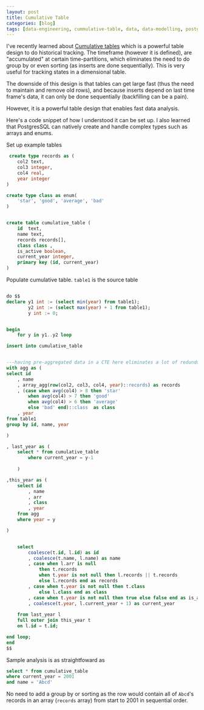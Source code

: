 ```yaml
---
layout: post
title: Cumulative Table
categories: [blog]
tags: [data-engineering, cummulative-table, data, data-modelling, postgres, sql]
---
```


I've recently learned about [Cumulative tables](https://github.com/DataExpert-io/cumulative-table-design) which is a powerful table design to do historical tracking. The timeframe (however it is defined), are "accumulated" at certain time-partitions, which eliminates the need to do group by or even sorting (as inserts are done sequentially). This is very useful for tracking states in a dimensional table.

The downside of this design is that tables can get large fast (thus the need to maintain and remove old rows), and because inserts depend on last time frame's data, it can only be done sequentially (backfilling can be a pain).

However, it is a powerful table design that enables fast data analysis.

Here's a code snippet of how I understood it can be set up. I also learned that PostgresSQL can natively create and handle complex types such as arrays and enums.


Set up example tables

```sql
 create type records as (
	col2 text,
	col3 integer,
	col4 real,
	year integer
)

create type class as enum(
	'star', 'good', 'average', 'bad'
)


create table cumulative_table (
	id  text,
	name text,
	records records[],
	class class ,
	is_active boolean,
	current_year integer,
	primary key (id, current_year)
)

```

Populate cumulative table. `table1` is the source table

```sql

do $$
declare y1 int := (select min(year) from table1);
		y2 int := (select max(year) + 1 from table1);
		y int := 0;


begin
	for y in y1..y2 loop 

insert into cumulative_table


---having pre-aggregated data in a CTE here eliminates a lot of redunduncies in the later outer joins
with agg as (
select id
	, name
	, array_agg(row(col2, col3, col4, year)::records) as records
	, (case when avg(col4) > 8 then 'star'
		when avg(col4) > 7 then 'good'
		when avg(col4) > 6 then 'average'
		else 'bad' end)::class  as class 
	, year 
from table1
group by id, name, year 

)

, last_year as (
	select * from cumulative_table
		where current_year = y-1
		
	)

,this_year as (
	select id 
		, name 
		, arr 
		, class
		, year
	from agg
	where year = y

)


	select
		coalesce(t.id, l.id) as id
		, coalesce(t.name, l.name) as name
		, case when l.arr is null
			then t.records
			when t.year is not null then l.records || t.records
			else l.records end as records
		, case when t.year is not null then t.class
			else l.class end as class 
		, case when t.year is not null then true else false end as is_active
		, coalesce(t.year, l.current_year + 1) as current_year
		
	from last_year l
	full outer join this_year t
	on l.id = t.id;

end loop;
end
$$

```

Sample analysis is as straightfoward as

```sql
select * from cumulative_table
where current_year = 2001
and name = 'Abcd'
```

No need to add a group by or sorting as the row would contain all of `Abcd`'s records in an array (`records` array) from start to 2001 in sequential order.